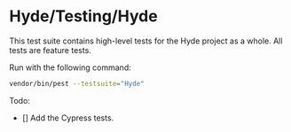 # Hyde/Testing/Hyde

This test suite contains high-level tests for the Hyde project as a whole.
All tests are feature tests.

Run with the following command:

```bash
vendor/bin/pest --testsuite="Hyde"
```

Todo:

- [] Add the Cypress tests.
